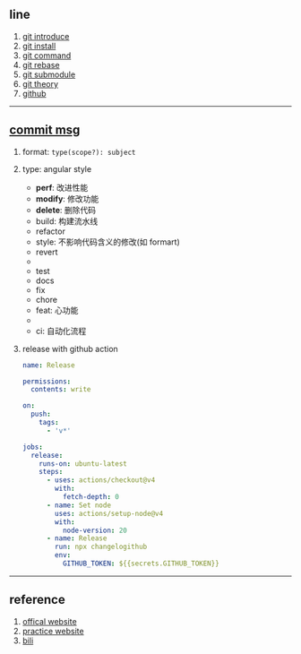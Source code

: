 ## line

1. [git introduce](./1.introduce.md)
2. [git install](./2.install.md)
3. [git command](./3.command.md)
4. [git rebase](./4.rebase.md)
5. [git submodule](./5.submodule.md)
6. [git theory](./6.theroy.md)
7. [github](./7.github.md)

---

## [commit msg](https://github.com/conventional-changelog/commitlint?tab=readme-ov-file#what-is-commitlint)

1. format: `type(scope?): subject`
2. type: angular style

   - **perf**: 改进性能
   - **modify**: 修改功能
   - **delete**: 删除代码
   - build: 构建流水线
   - refactor
   - style: 不影响代码含义的修改(如 formart)
   - revert
   -
   - test
   - docs
   - fix
   - chore
   - feat: 心功能
   -
   - ci: 自动化流程

3. release with github action

   ```yaml
   name: Release

   permissions:
     contents: write

   on:
     push:
       tags:
         - 'v*'

   jobs:
     release:
       runs-on: ubuntu-latest
       steps:
         - uses: actions/checkout@v4
           with:
             fetch-depth: 0
         - name: Set node
           uses: actions/setup-node@v4
           with:
             node-version: 20
         - name: Release
           run: npx changelogithub
           env:
             GITHUB_TOKEN: ${{secrets.GITHUB_TOKEN}}
   ```

---

## reference

1. [offical website](https://git-scm.com/docs)
1. [practice website](https://learngitbranching.js.org/)
1. [bili](BV1TA411q75f)
